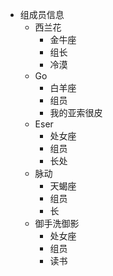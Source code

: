 - 组成员信息
	- 西兰花
		- 金牛座
		- 组长
		- 冷漠
	- Go
		- 白羊座
		- 组员
		- 我的亚索很皮
	- Eser
		- 处女座
		- 组员
		- 长处
	- 脉动
		- 天蝎座
		- 组员
		- 长
	- 御手洗御影
		- 处女座
		- 组员
		- 读书

